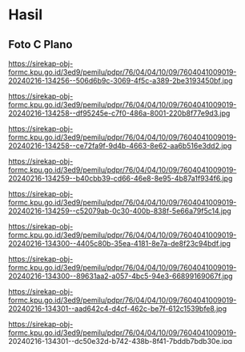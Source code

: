 # Hasil

## Foto C Plano

https://sirekap-obj-formc.kpu.go.id/3ed9/pemilu/pdpr/76/04/04/10/09/7604041009019-20240216-134256--506d6b9c-3069-4f5c-a389-2be3193450bf.jpg

https://sirekap-obj-formc.kpu.go.id/3ed9/pemilu/pdpr/76/04/04/10/09/7604041009019-20240216-134258--df95245e-c7f0-486a-8001-220b8f77e9d3.jpg

https://sirekap-obj-formc.kpu.go.id/3ed9/pemilu/pdpr/76/04/04/10/09/7604041009019-20240216-134258--ce72fa9f-9d4b-4663-8e62-aa6b516e3dd2.jpg

https://sirekap-obj-formc.kpu.go.id/3ed9/pemilu/pdpr/76/04/04/10/09/7604041009019-20240216-134259--b40cbb39-cd66-46e8-8e95-4b87a1f934f6.jpg

https://sirekap-obj-formc.kpu.go.id/3ed9/pemilu/pdpr/76/04/04/10/09/7604041009019-20240216-134259--c52079ab-0c30-400b-838f-5e66a79f5c14.jpg

https://sirekap-obj-formc.kpu.go.id/3ed9/pemilu/pdpr/76/04/04/10/09/7604041009019-20240216-134300--4405c80b-35ea-4181-8e7a-de8f23c94bdf.jpg

https://sirekap-obj-formc.kpu.go.id/3ed9/pemilu/pdpr/76/04/04/10/09/7604041009019-20240216-134300--89631aa2-a057-4bc5-94e3-66899169067f.jpg

https://sirekap-obj-formc.kpu.go.id/3ed9/pemilu/pdpr/76/04/04/10/09/7604041009019-20240216-134301--aad642c4-d4cf-462c-be7f-612c1539bfe8.jpg

https://sirekap-obj-formc.kpu.go.id/3ed9/pemilu/pdpr/76/04/04/10/09/7604041009019-20240216-134301--dc50e32d-b742-438b-8f41-7bddb7bdb30e.jpg

https://sirekap-obj-formc.kpu.go.id/3ed9/pemilu/pdpr/76/04/04/10/09/7604041009019-20240216-134302--21e4a308-d606-440f-9c1e-a6923a66b85d.jpg

https://sirekap-obj-formc.kpu.go.id/3ed9/pemilu/pdpr/76/04/04/10/09/7604041009019-20240216-134302--19597c97-6fce-4ef1-ade2-9a338cdde682.jpg

https://sirekap-obj-formc.kpu.go.id/3ed9/pemilu/pdpr/76/04/04/10/09/7604041009019-20240216-134303--4b04f0f9-89db-435a-9e27-cf3cbaf35381.jpg

https://sirekap-obj-formc.kpu.go.id/3ed9/pemilu/pdpr/76/04/04/10/09/7604041009019-20240216-134303--27989bf2-e135-47c7-8141-f7e374d39490.jpg

https://sirekap-obj-formc.kpu.go.id/3ed9/pemilu/pdpr/76/04/04/10/09/7604041009019-20240216-134304--c2f3be07-5d30-4f2e-9cd8-c1e8782b9e54.jpg

https://sirekap-obj-formc.kpu.go.id/3ed9/pemilu/pdpr/76/04/04/10/09/7604041009019-20240216-134304--0963e749-0b5f-4883-947a-d194c3e2e87d.jpg

https://sirekap-obj-formc.kpu.go.id/3ed9/pemilu/pdpr/76/04/04/10/09/7604041009019-20240216-134305--eecbe232-a304-4c06-af66-6012dc53029a.jpg

https://sirekap-obj-formc.kpu.go.id/3ed9/pemilu/pdpr/76/04/04/10/09/7604041009019-20240216-134305--c9008ff1-94bc-466d-b4f5-b1a8f463cc9a.jpg

https://sirekap-obj-formc.kpu.go.id/3ed9/pemilu/pdpr/76/04/04/10/09/7604041009019-20240216-134306--932dc154-59d4-4d03-bf31-45d8192c0a6f.jpg

https://sirekap-obj-formc.kpu.go.id/3ed9/pemilu/pdpr/76/04/04/10/09/7604041009019-20240216-134306--d9029930-0e3d-4845-86bb-aeed932552fb.jpg

https://sirekap-obj-formc.kpu.go.id/3ed9/pemilu/pdpr/76/04/04/10/09/7604041009019-20240216-134257--0dee97aa-0490-415d-a0e5-5092d796a75e.jpg


## Metadata

| Key        | Value               |
| ---------- | ------------------- |
| Time Stamp | 2024-02-21 22:03:59 |
| Kode Dapil | 7601                |



